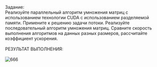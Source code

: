 Задание:<br>
Реализуйте параллельный алгоритм умножения матриц с использованием технологии CUDA с использованием разделяемой памяти. Примените к решению задачи потоки. Реализуйте последовательный алгоритм умножения матриц. Сравните скорость выполнения алгоритмов на данных разных размеров, рассчитайте коэффициент ускорения.
<br><br>РЕЗУЛЬТАТ ВЫПОЛНЕНИЯ:<br><br>
![666](https://github.com/pirocsilin/educational/assets/97364957/a34eeb74-1562-4d0c-a155-5ceb1befcb4a)

